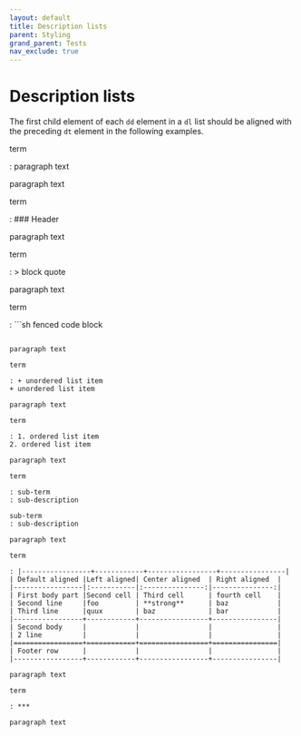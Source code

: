 ```yaml
---
layout: default
title: Description lists
parent: Styling
grand_parent: Tests
nav_exclude: true
---
```


# Description lists

The first child element of each `dd` element in a `dl` list should be aligned with the preceding `dt` element in the following examples.

term

: paragraph text

  paragraph text

term

: ### Header

  paragraph text

term

: > block quote

  paragraph text

term

: ```sh
  fenced code block
  ```

  paragraph text

term

: + unordered list item
  + unordered list item

  paragraph text

term

: 1. ordered list item
  2. ordered list item

  paragraph text

term

: sub-term
  : sub-description
  
  sub-term
  : sub-description

  paragraph text

term

: |-----------------+------------+-----------------+----------------|
  | Default aligned |Left aligned| Center aligned  | Right aligned  |
  |-----------------|:-----------|:---------------:|---------------:|
  | First body part |Second cell | Third cell      | fourth cell    |
  | Second line     |foo         | **strong**      | baz            |
  | Third line      |quux        | baz             | bar            |
  |-----------------+------------+-----------------+----------------|
  | Second body     |            |                 |                |
  | 2 line          |            |                 |                |
  |=================+============+=================+================|
  | Footer row      |            |                 |                |
  |-----------------+------------+-----------------+----------------|

  paragraph text

term

: ***

  paragraph text
